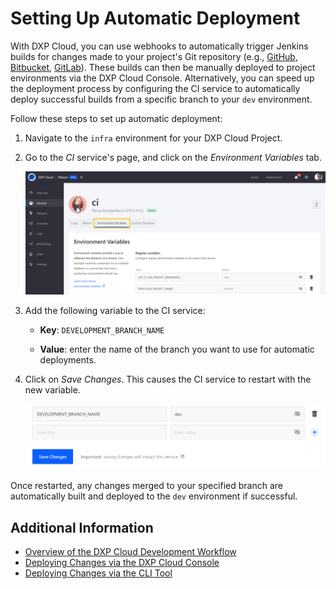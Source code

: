 # Setting Up Automatic Deployment

With DXP Cloud, you can use webhooks to automatically trigger Jenkins builds for changes made to your project's Git repository (e.g., [GitHub](../getting-started/configuring-your-github-repository.md#integrating-with-the-jenkins-service), [Bitbucket](../getting-started/configuring-your-bitbucket-repository.md#connecting-bitbucket-to-your-jenkins-service), [GitLab](../getting-started/configuring-your-gitlab-repository.md#connecting-gitlab-to-your-jenkins-service)). These builds can then be manually deployed to project environments via the DXP Cloud Console. Alternatively, you can speed up the deployment process by configuring the CI service to automatically deploy successful builds from a specific branch to your `dev` environment.

Follow these steps to set up automatic deployment:

1. Navigate to the `infra` environment for your DXP Cloud Project.

1. Go to the *CI* service's page, and click on the *Environment Variables* tab.

   ![Go to the CI service's page, and click on the Environment Variables tab](./setting-up-automatic-deployment/images/01.png)

1. Add the following variable to the CI service:

   * **Key**: `DEVELOPMENT_BRANCH_NAME`

   * **Value**: enter the name of the branch you want to use for automatic deployments.

1. Click on *Save Changes*. This causes the CI service to restart with the new variable.

   ![After adding the DEVELOPMENT_BRANCH_NAME variable, click on Save Changes.](./setting-up-automatic-deployment/images/02.png)

Once restarted, any changes merged to your specified branch are automatically built and deployed to the `dev` environment if successful.

## Additional Information

* [Overview of the DXP Cloud Development Workflow](./overview-of-the-dxp-cloud-deployment-workflow.md)
* [Deploying Changes via the DXP Cloud Console](./deploying-changes-via-the-dxp-cloud-console.md)
* [Deploying Changes via the CLI Tool](./deploying-changes-via-the-cli-tool.md)
